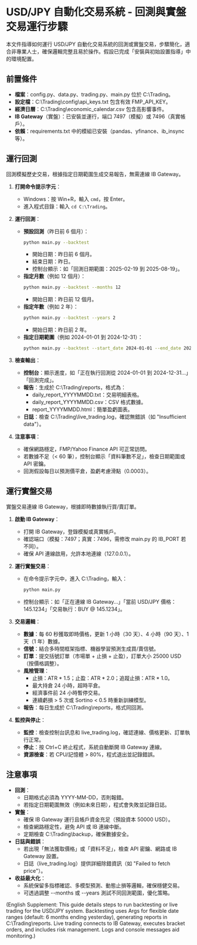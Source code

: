 # USD/JPY 自動化交易系統 - 回測與實盤交易運行步驟

本文件指導如何運行 USD/JPY 自動化交易系統的回測或實盤交易，步驟簡化，適合非專業人士，確保邏輯完整且易於操作。假設已完成「安裝與初始設置指導」中的環境配置。

## 前置條件
- **檔案**：config.py、data.py、trading.py、main.py 位於 C:\Trading。
- **設定檔**：C:\Trading\config\api_keys.txt 包含有效 FMP_API_KEY。
- **經濟日曆**：C:\Trading\economic_calendar.csv 包含高影響事件。
- **IB Gateway**（實盤）：已安裝並運行，端口 7497（模擬）或 7496（真實帳戶）。
- **依賴**：requirements.txt 中的模組已安裝（pandas、yfinance、ib_insync 等）。

## 運行回測
回測模擬歷史交易，根據指定日期範圍生成交易報告，無需連線 IB Gateway。

1. **打開命令提示字元**：
   - Windows：按 Win+R，輸入 `cmd`，按 Enter。
   - 進入程式目錄：輸入 `cd C:\Trading`。

2. **運行回測**：
   - **預設回測**（昨日前 6 個月）：
     ```bash
     python main.py --backtest
     ```
     - 開始日期：昨日前 6 個月。
     - 結束日期：昨日。
     - 控制台顯示：如「回測日期範圍：2025-02-19 到 2025-08-19」。
   - **指定月數**（例如 12 個月）：
     ```bash
     python main.py --backtest --months 12
     ```
     - 開始日期：昨日前 12 個月。
   - **指定年數**（例如 2 年）：
     ```bash
     python main.py --backtest --years 2
     ```
     - 開始日期：昨日前 2 年。
   - **指定日期範圍**（例如 2024-01-01 到 2024-12-31）：
     ```bash
     python main.py --backtest --start_date 2024-01-01 --end_date 2024-12-31
     ```

3. **檢查輸出**：
   - **控制台**：顯示進度，如「正在執行回測從 2024-01-01 到 2024-12-31...」「回測完成」。
   - **報告**：生成於 C:\Trading\reports，格式為：
     - daily_report_YYYYMMDD.txt：交易明細表格。
     - daily_report_YYYYMMDD.csv：CSV 格式數據。
     - report_YYYYMMDD.html：簡單盈虧圖表。
   - **日誌**：檢查 C:\Trading\live_trading.log，確認無錯誤（如 "Insufficient data"）。

4. **注意事項**：
   - 確保網路穩定，FMP/Yahoo Finance API 可正常訪問。
   - 若數據不足（< 60 筆），控制台顯示「資料筆數不足」，檢查日期範圍或 API 密鑰。
   - 回測假設每日以預測價平倉，盈虧考慮滑點（0.0003）。

## 運行實盤交易
實盤交易連線 IB Gateway，根據即時數據執行買/賣訂單。

1. **啟動 IB Gateway**：
   - 打開 IB Gateway，登錄模擬或真實帳戶。
   - 確認端口（模擬：7497；真實：7496，需修改 main.py 的 IB_PORT 若不同）。
   - 確保 API 連線啟用，允許本地連線（127.0.0.1）。

2. **運行實盤交易**：
   - 在命令提示字元中，進入 C:\Trading，輸入：
     ```bash
     python main.py
     ```
   - 控制台顯示：如「正在連線 IB Gateway...」「當前 USD/JPY 價格：145.1234」「交易執行：BUY @ 145.1234」。

3. **交易邏輯**：
   - **數據**：每 60 秒獲取即時價格，更新 1 小時（30 天）、4 小時（90 天）、1 天（1 年）數據。
   - **信號**：結合多時間框架指標、機器學習預測生成買/賣信號。
   - **訂單**：提交括號訂單（市場單 + 止損 + 止盈），訂單大小 25000 USD（按價格調整）。
   - **風險管理**：
     - 止損：ATR * 1.5；止盈：ATR * 2.0；追蹤止損：ATR * 1.0。
     - 最大持倉 24 小時，超時平倉。
     - 經濟事件前 24 小時暫停交易。
     - 連續虧損 > 5 次或 Sortino < 0.5 時重新訓練模型。
   - **報告**：每日生成於 C:\Trading\reports，格式同回測。

4. **監控與停止**：
   - **監控**：檢查控制台訊息和 live_trading.log，確認連線、價格更新、訂單執行正常。
   - **停止**：按 Ctrl+C 終止程式，系統自動斷開 IB Gateway 連線。
   - **資源檢查**：若 CPU/記憶體 > 80%，程式退出並記錄錯誤。

## 注意事項
- **回測**：
  - 日期格式必須為 YYYY-MM-DD，否則報錯。
  - 若指定日期範圍無效（例如未來日期），程式會失敗並記錄日誌。
- **實盤**：
  - 確保 IB Gateway 運行且帳戶資金充足（預設資本 50000 USD）。
  - 檢查網路穩定性，避免 API 或 IB 連線中斷。
  - 定期檢查 C:\Trading\backup，確保數據安全。
- **日誌與錯誤**：
  - 若出現「無法獲取價格」或「資料不足」，檢查 API 密鑰、網路或 IB Gateway 設置。
  - 日誌（live_trading.log）提供詳細除錯資訊（如 "Failed to fetch price"）。
- **收益最大化**：
  - 系統保留多指標確認、多模型預測、動態止損等邏輯，確保穩健交易。
  - 可透過調整 --months 或 --years 測試不同回測範圍，優化策略。

(English Supplement: This guide details steps to run backtesting or live trading for the USD/JPY system. Backtesting uses Args for flexible date ranges (default: 6 months ending yesterday), generating reports in C:\Trading\reports. Live trading connects to IB Gateway, executes bracket orders, and includes risk management. Logs and console messages aid monitoring.)